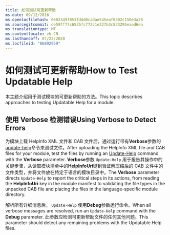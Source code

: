 ```yaml
---
title: 如何测试可更新帮助
ms.date: 09/12/2016
ms.openlocfilehash: 0602349f853fddd0cadae545eaf0302c150e3a28
ms.sourcegitcommit: de59ff77c6535fc772c1e327b3c823295eaed6ea
ms.translationtype: MT
ms.contentlocale: zh-CN
ms.lasthandoff: 07/22/2020
ms.locfileid: "86892959"
---
```

# <a name="how-to-test-updatable-help"></a><span data-ttu-id="2eb49-102">如何测试可更新帮助</span><span class="sxs-lookup"><span data-stu-id="2eb49-102">How to Test Updatable Help</span></span>

<span data-ttu-id="2eb49-103">本主题介绍用于测试模块的可更新帮助的方法。</span><span class="sxs-lookup"><span data-stu-id="2eb49-103">This topic describes approaches to testing Updatable Help for a module.</span></span>

## <a name="using-verbose-to-detect-errors"></a><span data-ttu-id="2eb49-104">使用 Verbose 检测错误</span><span class="sxs-lookup"><span data-stu-id="2eb49-104">Using Verbose to Detect Errors</span></span>

<span data-ttu-id="2eb49-105">为模块上载 HelpInfo XML 文件和 CAB 文件后，通过运行带有**Verbose**参数的[update-help](/powershell/module/Microsoft.PowerShell.Core/Update-Help)命令来测试文件。</span><span class="sxs-lookup"><span data-stu-id="2eb49-105">After uploading the HelpInfo XML file and CAB files for your module, test the files by running an [Update-Help](/powershell/module/Microsoft.PowerShell.Core/Update-Help) command with the **Verbose** parameter.</span></span> <span data-ttu-id="2eb49-106">**Verbose**参数 `Update-Help` 用于报告其操作中的关键步骤，从读取模块清单中的**HelpInfoUri**键到验证解压缩后的 CAB 文件中的文件类型，并将文件放在特定于语言的模块目录中。</span><span class="sxs-lookup"><span data-stu-id="2eb49-106">The **Verbose** parameter directs `Update-Help` to report the critical steps in its actions, from reading the **HelpInfoUri** key in the module manifest to validating the file types in the unpacked CAB file and placing the files in the language-specific module directory.</span></span>

<span data-ttu-id="2eb49-107">解析所有详细消息后， `Update-Help` 使用**Debug**参数运行命令。</span><span class="sxs-lookup"><span data-stu-id="2eb49-107">When all verbose messages are resolved, run an `Update-Help` command with the **Debug** parameter.</span></span>
<span data-ttu-id="2eb49-108">此参数应检测可更新帮助文件的任何其他问题。</span><span class="sxs-lookup"><span data-stu-id="2eb49-108">This parameter should detect any remaining problems with the Updatable Help files.</span></span>
